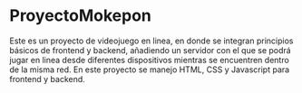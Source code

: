 # ProyectoMokepon

Este es un proyecto de videojuego en linea, en donde se integran principios básicos de frontend y backend, añadiendo un servidor con el que se podrá jugar en linea desde diferentes dispositivos mientras se encuentren dentro de la misma red.
En este proyecto se manejo HTML, CSS y Javascript para frontend y backend.
